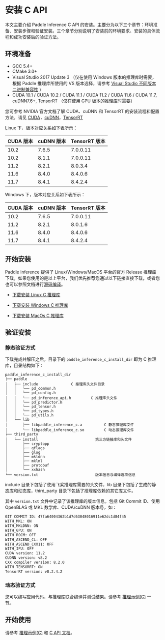 # 安装 C API

本文主要介绍 Paddle Inference C API 的安装。主要分为以下三个章节：环境准备、安装步骤和验证安装。三个章节分别说明了安装前的环境要求、安装的具体流程和成功安装后的验证方法。

## 环境准备

- GCC 5.4+
- CMake 3.0+
- Visual Studio 2017 Update 3 （仅在使用 Windows 版本的推理库时需要，根据 Paddle 推理库所使用的 VS 版本选择，请参考 [Visual Studio 不同版本二进制兼容性](https://docs.microsoft.com/zh-cn/cpp/porting/binary-compat-2015-2017?view=msvc-170&viewFallbackFrom=vs-2019) )
- CUDA 10.1 / CUDA 10.2 / CUDA 11.1 / CUDA 11.2 / CUDA 11.6 / CUDA 11.7, cuDNN7.6+, TensorRT （仅在使用 GPU 版本的推理库时需要）

您可参考 NVIDIA 官方文档了解 CUDA、cuDNN 和 TensorRT 的安装流程和配置方法，请见 [CUDA](https://docs.nvidia.com/cuda/cuda-installation-guide-linux/)，[cuDNN](https://docs.nvidia.com/deeplearning/sdk/cudnn-install/)，[TensorRT](https://developer.nvidia.com/tensorrt)


Linux 下，版本对应关系如下表所示：

|CUDA 版本|cuDNN 版本| TensorRT 版本|
|---|---|---|
|10.2|7.6.5|7.0.0.11|
|10.2|8.1.1|7.0.0.11|
|11.2|8.2.1|8.0.3.4|
|11.6|8.4.0|8.4.0.6|
|11.7|8.4.1|8.4.2.4|

Windows 下，版本对应关系如下表所示：

|CUDA 版本|cuDNN 版本| TensorRT 版本|
|---|---|---|
|10.2|7.6.5|7.0.0.11|
|11.2|8.2.1|8.0.1.6|
|11.6|8.4.0|8.4.0.6|
|11.7|8.4.1|8.4.2.4|

## 开始安装

Paddle Inference 提供了 Linux/Windows/MacOS 平台的官方 Release 推理库下载，如果您使用的是以上平台，我们优先推荐您通过以下链接直接下载，或者您也可以参照文档进行[源码编译](./compile/index_compile.html)。

- [下载安装 Linux C 推理库](download_lib.html#id1)


- [下载安装 Windows C 推理库](download_lib.html#id3)


- [下载安装 MacOs C 推理库](download_lib.html#id6)

## 验证安装

### 静态验证方式

下载完成并解压之后，目录下的 `paddle_inference_c_install_dir` 即为 C 推理库，目录结构如下：

```
paddle_inference_c_install_dir
├── paddle
│   ├── include               C 推理库头文件目录
│   │   └── pd_common.h
│   │   └── pd_config.h
│   │   └── pd_inference_api.h         C 推理库头文件
│   │   └── pd_predictor.h
│   │   └── pd_tensor.h
│   │   └── pd_types.h
│   │   └── pd_utils.h
│   └── lib
│       ├── libpaddle_inference_c.a          C 静态推理库文件
│       └── libpaddle_inference_c.so         C 动态推理库文件
├── third_party
│   └── install                          第三方链接库和头文件
│       ├── cryptopp
│       ├── gflags
│       ├── glog
│       ├── mkldnn
│       ├── mklml
│       ├── protobuf
│       └── xxhash
└── version.txt                          版本信息与编译选项信息
```

include 目录下包括了使用飞桨推理库需要的头文件，lib 目录下包括了生成的静态库和动态库，third_party 目录下包括了推理库依赖的其它库文件。

其中 `version.txt` 文件中记录了该推理库的版本信息，包括 Git Commit ID、使用 OpenBLAS 或 MKL 数学库、CUDA/cuDNN 版本号，如：

```bash
GIT COMMIT ID: 47fa64004362b1d7d63048016911e62dc1d84f45
WITH_MKL: ON
WITH_MKLDNN: ON
WITH_GPU: ON
WITH_ROCM: OFF
WITH_ASCEND_CL: OFF
WITH_ASCEND_CXX11: OFF
WITH_IPU: OFF
CUDA version: 11.2
CUDNN version: v8.2
CXX compiler version: 8.2.0
WITH_TENSORRT: ON
TensorRT version: v8.2.4.2
```

### 动态验证方式

您可以编写应用代码，与推理库联合编译并测试结果。请参考 [推理示例(C)](../quick_start/c_demo) 一节。

## 开始使用

请参考 [推理示例(C)](../quick_start/c_demo) 和 [C API 文档](../../api_reference/c_api_doc/c_api_index)。
